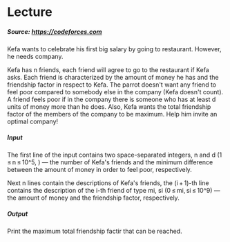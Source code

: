 # Lecture

##### **Source**: https://codeforces.com

Kefa wants to celebrate his first big salary by going to restaurant. However, he needs company.

Kefa has n friends, each friend will agree to go to the restaurant if Kefa asks. Each friend is characterized by the amount of money he has and the friendship factor in respect to Kefa. The parrot doesn't want any friend to feel poor compared to somebody else in the company (Kefa doesn't count). A friend feels poor if in the company there is someone who has at least d units of money more than he does. Also, Kefa wants the total friendship factor of the members of the company to be maximum. Help him invite an optimal company!

##### **Input**
The first line of the input contains two space-separated integers, n and d (1 ≤ n ≤ 10^5, ) — the number of Kefa's friends and the minimum difference between the amount of money in order to feel poor, respectively.

Next n lines contain the descriptions of Kefa's friends, the (i + 1)-th line contains the description of the i-th friend of type mi, si (0 ≤ mi, si ≤ 10^9) — the amount of money and the friendship factor, respectively.

##### **Output**
Print the maximum total friendship factir that can be reached.